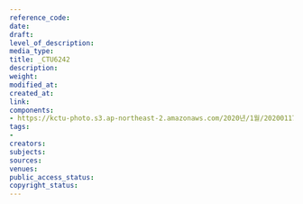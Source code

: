 ```yaml
---
reference_code: 
date: 
draft: 
level_of_description: 
media_type: 
title: _CTU6242
description: 
weight: 
modified_at: 
created_at: 
link: 
components:
- https://kctu-photo.s3.ap-northeast-2.amazonaws.com/2020년/1월/20200117_경마기수+문중원+열사+문재해결+촉구+오체투지+1일차/_CTU6242.jpg
tags:
- 
creators: 
subjects: 
sources: 
venues: 
public_access_status: 
copyright_status: 
---
```

